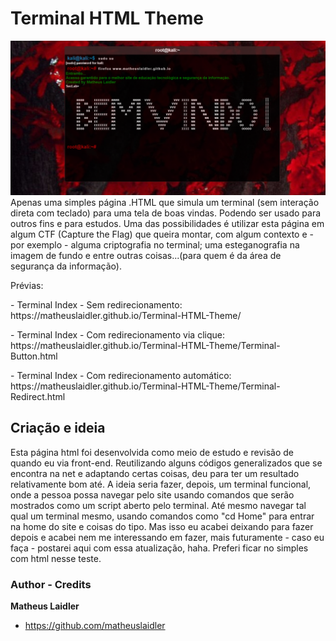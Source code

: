 # Terminal HTML Theme

![preview](screenshot.png)
 Apenas uma simples página .HTML que simula um terminal (sem interação direta com teclado) para uma tela de boas vindas. Podendo ser usado para outros fins e para estudos. 
Uma das possibilidades é utilizar esta página em algum CTF (Capture the Flag) que queira montar, com algum contexto e - por exemplo - alguma criptografia no terminal; uma esteganografia na imagem de fundo e entre outras coisas...(para quem é da área de segurança da informação).

Prévias:
<p> - Terminal Index - Sem redirecionamento: https://matheuslaidler.github.io/Terminal-HTML-Theme/</p> 
<p> - Terminal Index - Com redirecionamento via clique: https://matheuslaidler.github.io/Terminal-HTML-Theme/Terminal-Button.html  </p>
<p> - Terminal Index - Com redirecionamento automático: https://matheuslaidler.github.io/Terminal-HTML-Theme/Terminal-Redirect.html  </p>

## Criação e ideia
 
 Esta página html foi desenvolvida como meio de estudo e revisão de quando eu via front-end. Reutilizando alguns códigos generalizados que se encontra na net e adaptando certas coisas, deu para ter um resultado relativamente bom até.
 A ideia seria fazer, depois, um terminal funcional, onde a pessoa possa navegar pelo site usando comandos que serão mostrados como um script aberto pelo terminal. Até mesmo navegar tal qual um terminal mesmo, usando comandos como "cd Home" para entrar na home do site e coisas do tipo. Mas isso eu acabei deixando para fazer depois e acabei nem me interessando em fazer, mais futuramente - caso eu faça - postarei aqui com essa atualização, haha. Preferi ficar no simples com html nesse teste.


### Author - Credits

**Matheus Laidler**
- <https://github.com/matheuslaidler>


